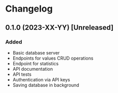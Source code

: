 # Changelog

## 0.1.0 (2023-XX-YY) [Unreleased]

### Added

- Basic database server
- Endpoints for values CRUD operations
- Endpoint for statistics
- API documentation
- API tests
- Authentication via API keys
- Saving database in background
